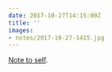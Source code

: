 ```yaml
---
date: 2017-10-27T14:15:00Z
title: ''
images:
- notes/2017-10-27-1415.jpg
---
```

[Note to self](https://ethanmarcotte.com/wrote/seven-into-seven/).
